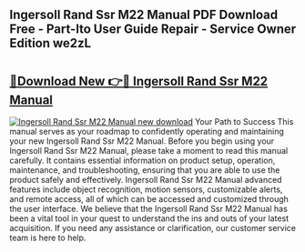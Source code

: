 ## Ingersoll Rand Ssr M22 Manual PDF Download Free - Part-lto User Guide Repair - Service Owner Edition we2zL

# <h2><a href="http://bc48774.oget.top/?id=Ingersoll+Rand+Ssr+M22+Manual">🔗Download New 👉🔴 Ingersoll Rand Ssr M22 Manual</a></h2>

[![Ingersoll Rand Ssr M22 Manual new download](https://i.imgur.com/5g1atiW.png)](http://bc48774.oget.top/?id=Ingersoll+Rand+Ssr+M22+Manual)
Your Path to Success This manual serves as your roadmap to confidently operating and maintaining your new Ingersoll Rand Ssr M22 Manual. Before you begin using your Ingersoll Rand Ssr M22 Manual, please take a moment to read this manual carefully. It contains essential information on product setup, operation, maintenance, and troubleshooting, ensuring that you are able to use the product safely and effectively. Ingersoll Rand Ssr M22 Manual advanced features include object recognition, motion sensors, customizable alerts, and remote access, all of which can be accessed and customized through the user interface. We believe that the Ingersoll Rand Ssr M22 Manual has been a vital tool in your quest to understand the ins and outs of your latest acquisition. If you need any assistance or clarification, our customer service team is here to help.
